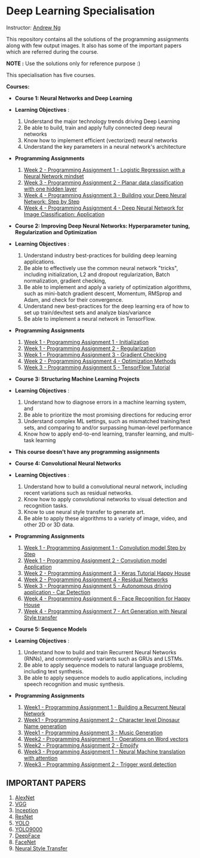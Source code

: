 


# Deep Learning Specialisation
Instructor: [Andrew Ng](http://www.andrewng.org/)

This repository contains all the solutions of the programming assignments along with few output images. It also has some of the important papers which are referred during the course. 

**NOTE :** Use the solutions only for reference purpose :)

This specialisation has five courses. 

**Courses:**
- **Course 1: Neural Networks and Deep Learning**
- **Learning Objectives** :
   1. Understand the major technology trends driving Deep Learning
   2. Be able to build, train and apply fully connected deep neural networks
   3. Know how to implement efficient (vectorized) neural networks 
   4. Understand the key parameters in a neural network's architecture
- **Programming Assignments**

  1. [Week 2 - Programming Assignment 1 - Logistic Regression with a Neural Network mindset](https://github.com/Gurupradeep/deeplearning.ai-Assignments/blob/master/Neural-networks-Deep-learning/Week2/Logistic%2BRegression%2Bwith%2Ba%2BNeural%2BNetwork%2Bmindset%2Bv4.ipynb)
  2. [Week 3 - Programming Assignment 2 - Planar data classification with one hidden layer](https://github.com/Gurupradeep/deeplearning.ai-Assignments/blob/master/Neural-networks-Deep-learning/Week3/Planar%2Bdata%2Bclassification%2Bwith%2Bone%2Bhidden%2Blayer%2Bv4.ipynb)
  3. [Week 4 - Programming Assignment 3 - Building your Deep Neural Network: Step by Step](https://github.com/Gurupradeep/deeplearning.ai-Assignments/blob/master/Neural-networks-Deep-learning/Week4/Building%2Byour%2BDeep%2BNeural%2BNetwork%2B-%2BStep%2Bby%2BStep%2Bv5.ipynb)
  4. [Week 4 - Programming Assignment 4 - Deep Neural Network for Image Classification: Application](https://github.com/Gurupradeep/deeplearning.ai-Assignments/blob/master/Neural-networks-Deep-learning/Week4/Deep%2BNeural%2BNetwork%2B-%2BApplication%2Bv3.ipynb)




- **Course 2: Improving Deep Neural Networks: Hyperparameter tuning, Regularization and Optimization**
- **Learning Objectives** :
   1. Understand industry best-practices for building deep learning applications. 
   2. Be able to effectively use the common neural network "tricks", including initialization, L2 and dropout regularization, Batch           normalization, gradient checking, 
   3. Be able to implement and apply a variety of optimization algorithms, such as mini-batch gradient descent, Momentum, RMSprop and         Adam, and check for their convergence. 
   4. Understand new best-practices for the deep learning era of how to set up train/dev/test sets and analyze bias/variance
   5. Be able to implement a neural network in TensorFlow. 
   
- **Programming Assignments**
  1. [Week 1 - Programming Assignment 1 - Initialization](https://github.com/Gurupradeep/deeplearning.ai-Assignments/blob/master/Improving%20Deep%20Neural%20Networks/Week1/Initialization.ipynb)
  2. [Week 1 - Programming Assignment 2 - Regularization](https://github.com/Gurupradeep/deeplearning.ai-Assignments/blob/master/Improving%20Deep%20Neural%20Networks/Week1/Regularization.ipynb)
  3. [Week 1 - Programming Assignment 3 - Gradient Checking](https://github.com/Gurupradeep/deeplearning.ai-Assignments/blob/master/Improving%20Deep%20Neural%20Networks/Week1/Gradient%2BChecking%2Bv1.ipynb)
  4. [Week 2 - Programming Assignment 4 - Optimization Methods](https://github.com/Gurupradeep/deeplearning.ai-Assignments/blob/master/Improving%20Deep%20Neural%20Networks/Week2/Optimization%2Bmethods.ipynb)
  5. [Week 3 - Programming Assignment 5 - TensorFlow Tutorial](https://github.com/Gurupradeep/deeplearning.ai-Assignments/blob/master/Improving%20Deep%20Neural%20Networks/Week3/Tensorflow%2BTutorial.ipynb)
  
- **Course 3: Structuring Machine Learning Projects**
- **Learning Objectives** :
   1. Understand how to diagnose errors in a machine learning system, and 
   2. Be able to prioritize the most promising directions for reducing error  
   3. Understand complex ML settings, such as mismatched training/test sets, and comparing to and/or surpassing human-level performance
   4. Know how to apply end-to-end learning, transfer learning, and multi-task learning
   
- **This course doesn't have any programming assignments**

- **Course 4: Convolutional Neural Networks**
- **Learning Objectives** :
   1. Understand how to build a convolutional neural network, including recent variations such as residual networks.
   2. Know how to apply convolutional networks to visual detection and recognition tasks.
   3. Know to use neural style transfer to generate art.
   4. Be able to apply these algorithms to a variety of image, video, and other 2D or 3D data.
- **Programming Assignments**
  1. [Week 1 - Programming Assignment 1 - Convolution model Step by Step](https://github.com/Gurupradeep/deeplearning.ai-Assignments/blob/master/Convolutional_Neural_Networks/Week1/Convolution%2Bmodel%2B-%2BStep%2Bby%2BStep%2B-%2Bv2.ipynb)
  2. [Week 1 - Programming Assignment 2 - Convolution model Application](https://github.com/Gurupradeep/deeplearning.ai-Assignments/blob/master/Convolutional_Neural_Networks/Week1/Convolution%2Bmodel%2B-%2BApplication%2B-%2Bv1.ipynb)
  3. [Week 2 - Programming Assignment 3 - Keras Tutorial Happy House](https://github.com/Gurupradeep/deeplearning.ai-Assignments/blob/master/Convolutional_Neural_Networks/Week2/Keras%2B-%2BTutorial%2B-%2BHappy%2BHouse%2Bv2.ipynb)
  4. [Week 2 - Programming Assignment 4 - Residual Networks](https://github.com/Gurupradeep/deeplearning.ai-Assignments/blob/master/Convolutional_Neural_Networks/Week2/Residual%2BNetworks%2B-%2Bv2.ipynb)
  5. [Week 3 - Programming Assignment 5 - Autonomous driving application - Car Detection](https://github.com/Gurupradeep/deeplearning.ai-Assignments/blob/master/Convolutional_Neural_Networks/Week3/Autonomous%2Bdriving%2Bapplication%2B-%2BCar%2Bdetection%2B-%2Bv1.ipynb)
  6. [Week 4 - Programming Assignment 6 - Face Recognition for Happy House](https://github.com/Gurupradeep/deeplearning.ai-Assignments/blob/master/Convolutional_Neural_Networks/Week4/Face%2BRecognition%2Bfor%2Bthe%2BHappy%2BHouse%2B-%2Bv3.ipynb)
  7. [Week 4 - Programming Assignment 7 - Art Generation with Neural Style transfer](https://github.com/Gurupradeep/deeplearning.ai-Assignments/blob/master/Convolutional_Neural_Networks/Week4/Art%2BGeneration%2Bwith%2BNeural%2BStyle%2BTransfer%2B-%2Bv2.ipynb)
 
- **Course 5: Sequence Models**
- **Learning Objectives** :
   1. Understand how to build and train Recurrent Neural Networks (RNNs), and commonly-used variants such as GRUs and LSTMs.
   2. Be able to apply sequence models to natural language problems, including text synthesis. 
   3. Be able to apply sequence models to audio applications, including speech recognition and music synthesis.
- **Programming Assignments**
   1. [Week1 - Programming Assignment 1 - Building a Recurrent Neural Network](https://github.com/Gurupradeep/deeplearning.ai-Assignments/blob/master/Sequence%20Models/Week1/Building%2Ba%2BRecurrent%2BNeural%2BNetwork%2B-%2BStep%2Bby%2BStep%2B-%2Bv3.ipynb)
   2. [Week1 - Programming Assignment 2 - Character level Dinosaur Name generation](https://github.com/Gurupradeep/deeplearning.ai-Assignments/blob/master/Sequence%20Models/Week1/Dinosaurus%2BIsland%2B--%2BCharacter%2Blevel%2Blanguage%2Bmodel%2Bfinal%2B-%2Bv3.ipynb)
   3. [Week1 - Programming Assignment 3 - Music Generation](https://github.com/Gurupradeep/deeplearning.ai-Assignments/tree/master/Sequence%20Models/Week1/Music%20Generation)
   4. [Week2 - Programming Assignment 1 - Operations on Word vectors](https://github.com/Gurupradeep/deeplearning.ai-Assignments/blob/master/Sequence%20Models/Week2/Operations%2Bon%2Bword%2Bvectors%2B-%2Bv2.ipynb)
   5. [Week2 - Programming Assignment 2 - Emojify](https://github.com/Gurupradeep/deeplearning.ai-Assignments/blob/master/Sequence%20Models/Week2/Emojify%2B-%2Bv2.ipynb)
   6. [Week3 - Programming Assignment 1 - Neural Machine translation with attention](https://github.com/Gurupradeep/deeplearning.ai-Assignments/blob/master/Sequence%20Models/Week3/Neural%2Bmachine%2Btranslation%2Bwith%2Battention%2B-%2Bv3.ipynb)
   7. [Week3 - Programming Assignment 2 - Trigger word detection](https://github.com/Gurupradeep/deeplearning.ai-Assignments/blob/master/Sequence%20Models/Week3/Trigger%2Bword%2Bdetection%2B-%2Bv1.ipynb)
   
 ## IMPORTANT PAPERS
 
 1. [AlexNet](https://github.com/Gurupradeep/deeplearning.ai-Assignments/blob/master/Papers/AlexNet.pdf)
 2. [VGG](https://github.com/Gurupradeep/deeplearning.ai-Assignments/blob/master/Papers/VGG.pdf)
 3. [Inception](https://github.com/Gurupradeep/deeplearning.ai-Assignments/blob/master/Papers/Inception.pdf)
 4. [ResNet](https://github.com/Gurupradeep/deeplearning.ai-Assignments/blob/master/Papers/ResNet.pdf)
 5. [YOLO](https://github.com/Gurupradeep/deeplearning.ai-Assignments/blob/master/Papers/YOLO.pdf)
 6. [YOLO9000](https://github.com/Gurupradeep/deeplearning.ai-Assignments/blob/master/Papers/YOLO9000.pdf)
 7. [DeepFace](https://github.com/Gurupradeep/deeplearning.ai-Assignments/blob/master/Papers/DeepFace.pdf)
 8. [FaceNet](https://github.com/Gurupradeep/deeplearning.ai-Assignments/blob/master/Papers/FaceNet.pdf)
 9. [Neural Style Transfer](https://github.com/Gurupradeep/deeplearning.ai-Assignments/blob/master/Papers/Neural_style_transfer.pdf)
  
